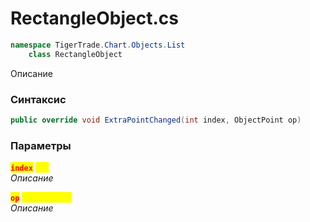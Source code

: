 
# RectangleObject.cs
```csharp
namespace TigerTrade.Chart.Objects.List  
    class RectangleObject
```

Описание

### Синтаксис
```csharp
public override void ExtraPointChanged(int index, ObjectPoint op)
```

### Параметры  
<mark style="color:red;">**`index`**</mark> <mark style="color:yellow;">`int`</mark>  
 *Описание*  
  
<mark style="color:red;">**`op`**</mark> <mark style="color:yellow;">`ObjectPoint`</mark>  
 *Описание*  
  

                    
                    